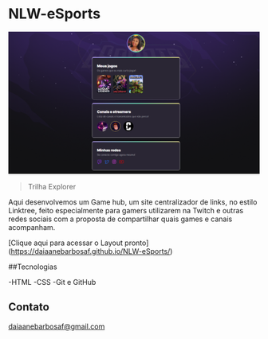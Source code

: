 # NLW-eSports 

![prewiew](./prewiew.png)

>Trilha Explorer

Aqui desenvolvemos um Game hub, um site centralizador de links, no estilo Linktree, feito especialmente para gamers utilizarem na Twitch e outras redes sociais com a proposta de compartilhar quais games e canais acompanham.

[Clique aqui para acessar o Layout pronto] (https://daiaanebarbosaf.github.io/NLW-eSports/)

##Tecnologias

-HTML
-CSS
-Git e GitHub

## Contato 

daiaanebarbosaf@gmail.com